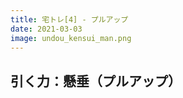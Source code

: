 ```yaml
---
title: 宅トレ[4] - プルアップ
date: 2021-03-03
image: undou_kensui_man.png
---
```



## 引く力：懸垂（プルアップ）
